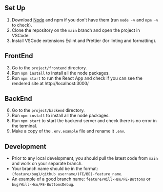 ## Set Up
1. Download [Node](https://nodejs.org/en) and npm if you don't have them (run `node -v` and `npm -v` to check).
2. Clone the repository on the `main` branch and open the project in VSCode.
3. Install VSCode extensions Eslint and Prettier (for linting and formatting).
## FrontEnd
3. Go to the `project/frontend` directory.
4. Run `npm install` to install all the node packages.
5. Run `npm start` to run the React App and check if you can see the rendered site at http://localhost:3000/
## BackEnd
6. Go to the `project/backend` directory.
7. Run `npm install` to install all the node packages.
8. Run `npm start` to start the backend server and check there is no error in the terminal.
9. Make a copy of the `.env.example` file and rename it `.env`.
## Development
- Prior to any local development, you should pull the latest code from `main` and work on your separate branch.
- Your branch name should be in the format: `(feature/bug)/github_username/(FE/BE)-feature_name`.
- An example of a good branch name: `feature/Will-Hsu/FE-Buttons` or `bug/Will-Hsu/FE-ButtonsDebug`.